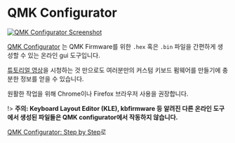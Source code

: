 # QMK Configurator

[![QMK Configurator Screenshot](https://i.imgur.com/anw9cOL.png)](https://config.qmk.fm/)

[QMK Configurator](https://config.qmk.fm) 는 QMK Firmware를 위한 `.hex` 혹은 `.bin` 파일을 간편하게 생성할 수 있는 온라인 gui 도구입니다.

[튜토리얼 영상](https://www.youtube.com/watch?v=-imgglzDMdY)을 시청하는 것 만으로도 여러분만의 커스텀 키보드 펌웨어를 만들기에 충분한 정보를 얻을 수 있습니다.

원활한 작업을 위해 Chrome이나 Firefox 브라우저 사용을 권장합니다.

!> **주의: Keyboard Layout Editor (KLE), kbfirmware 등 알려진 다른 온라인 도구에서 생성된 파일들은 QMK configurator에서 작동하지 않습니다.**




[QMK Configurator: Step by Step](configurator_step_by_step.md)로
